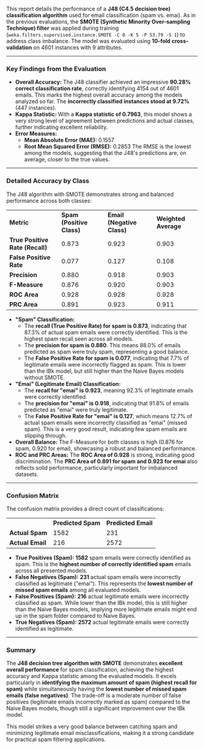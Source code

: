 This report details the performance of a **J48 (C4.5 decision tree) classification algorithm** used for email classification (spam vs. emai). As in the previous evaluations, the **SMOTE (Synthetic Minority Over-sampling Technique) filter** was applied during training (`weka.filters.supervised.instance.SMOTE -C 0 -K 5 -P 53.79 -S 1`) to address class imbalance. The model was evaluated using **10-fold cross-validation** on 4601 instances with 9 attributes.

---

### **Key Findings from the Evaluation**

- **Overall Accuracy:** The J48 classifier achieved an impressive **90.28% correct classification rate**, correctly identifying 4154 out of 4601 emails. This marks the highest overall accuracy among the models analyzed so far. The **incorrectly classified instances stood at 9.72%** (447 instances).
- **Kappa Statistic:** With a **Kappa statistic of 0.7963**, this model shows a very strong level of agreement between predictions and actual classes, further indicating excellent reliability.
- **Error Measures:**
    - **Mean Absolute Error (MAE):** 0.1557
    - **Root Mean Squared Error (RMSE):** 0.2853 The RMSE is the lowest among the models, suggesting that the J48's predictions are, on average, closer to the true values.

---

### **Detailed Accuracy by Class**

The J48 algorithm with SMOTE demonstrates strong and balanced performance across both classes:

|   |   |   |   |
|---|---|---|---|
|**Metric**|**Spam (Positive Class)**|**Email (Negative Class)**|**Weighted Average**|
|**True Positive Rate (Recall)**|0.873|0.923|0.903|
|**False Positive Rate**|0.077|0.127|0.108|
|**Precision**|0.880|0.918|0.903|
|**F-Measure**|0.876|0.920|0.903|
|**ROC Area**|0.928|0.928|0.928|
|**PRC Area**|0.891|0.923|0.911|

- **"Spam" Classification:**
    - The **recall (True Positive Rate) for spam is 0.873**, indicating that 87.3% of actual spam emails were correctly identified. This is the highest spam recall seen across all models.
    - The **precision for spam is 0.880**. This means 88.0% of emails predicted as spam were truly spam, representing a good balance.
    - The **False Positive Rate for spam is 0.077**, indicating that 7.7% of legitimate emails were incorrectly flagged as spam. This is lower than the IBk model, but still higher than the Naive Bayes models without SMOTE.
- **"Emai" (Legitimate Email) Classification:**
    - The **recall for "emai" is 0.923**, meaning 92.3% of legitimate emails were correctly identified.
    - The **precision for "emai" is 0.918**, indicating that 91.8% of emails predicted as "emai" were truly legitimate.
    - The **False Positive Rate for "emai" is 0.127**, which means 12.7% of actual spam emails were incorrectly classified as "emai" (missed spam). This is a very good result, indicating few spam emails are slipping through.
- **Overall Balance:** The F-Measure for both classes is high (0.876 for spam, 0.920 for emai), showcasing a robust and balanced performance.
- **ROC and PRC Areas:** The **ROC Area of 0.928** is strong, indicating good discrimination. The **PRC Area of 0.891 for spam and 0.923 for emai** also reflects solid performance, particularly important for imbalanced datasets.

---

### **Confusion Matrix**

The confusion matrix provides a direct count of classifications:

|                  |                    |                     |
| ---------------- | ------------------ | ------------------- |
|                  | **Predicted Spam** | **Predicted Email** |
| **Actual Spam**  | 1582               | 231                 |
| **Actual Email** | 216                | 2572                |

- **True Positives (Spam):** **1582** spam emails were correctly identified as spam. This is the **highest number of correctly identified spam** emails across all presented models.
- **False Negatives (Spam):** **231** actual spam emails were incorrectly classified as legitimate ("emai"). This represents the **lowest number of missed spam emails** among all evaluated models.
- **False Positives (Spam):** **216** actual legitimate emails were incorrectly classified as spam. While lower than the IBk model, this is still higher than the Naive Bayes models, implying more legitimate emails might end up in the spam folder compared to Naive Bayes.
- **True Negatives (Spam):** **2572** actual legitimate emails were correctly identified as legitimate.

---

### **Summary**

The **J48 decision tree algorithm with SMOTE** demonstrates **excellent overall performance** for spam classification, achieving the highest accuracy and Kappa statistic among the evaluated models. It excels particularly in **identifying the maximum amount of spam (highest recall for spam)** while simultaneously having the **lowest number of missed spam emails (false negatives)**. The trade-off is a moderate number of false positives (legitimate emails incorrectly marked as spam) compared to the Naive Bayes models, though still a significant improvement over the IBk model.

This model strikes a very good balance between catching spam and minimizing legitimate email misclassifications, making it a strong candidate for practical spam filtering applications.